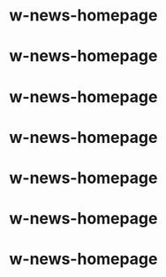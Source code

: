 # w-news-homepage
# w-news-homepage
# w-news-homepage
# w-news-homepage
# w-news-homepage
# w-news-homepage
# w-news-homepage
